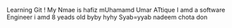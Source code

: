 Learning Git
!
My Nmae is hafiz mUhamamd Umar ATtique
I amd a software Engineer
i amd 8 yeads old
byby
hyhy
Syab=yyab nadeem
chota don